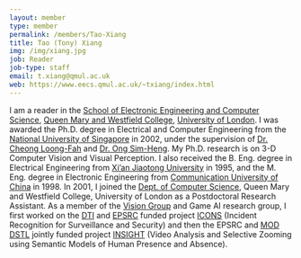 ```yaml
---
layout: member
type: member
permalink: /members/Tao-Xiang
title: Tao (Tony) Xiang
img: /img/xiang.jpg
job: Reader
job-type: staff
email: t.xiang@qmul.ac.uk
web: https://www.eecs.qmul.ac.uk/~txiang/index.html
---
```


I am a reader in the [School of Electronic Engineering and Computer Science](http://www.eecs.qmul.ac.uk/), [Queen Mary and Westfield College](http://www.qmul.ac.uk/), [University of London](http://www.lon.ac.uk/). I was awarded the Ph.D. degree in Electrical and Computer Engineering from the [National University of Singapore](http://www.nus.edu.sg/) in 2002, under the supervision of [Dr. Cheong Loong-Fah](http://www.ee.nus.edu.sg/ee/view1.asp?user=eleclf) and [Dr. Ong Sim-Heng](http://www.ee.nus.edu.sg/ee/view1.asp?user=eleongsh). My Ph.D. research is on 3-D Computer Vision and Visual Perception. I also received the B. Eng. degree in Electrical Engineering from [Xi’an Jiaotong University](http://www.xjtu.edu.cn/) in 1995, and the M. Eng. degree in Electronic Engineering from [Communication University of China](http://www.cuc.edu.cn/) in 1998. In 2001, I joined the [Dept. of Computer Science](http://www.dcs.qmul.ac.uk/), Queen Mary and Westfield College, University of London as a Postdoctoral Research Assistant. As a member of the [Vision Group](http://www.dcs.qmul.ac.uk/research/vision/) and Game AI research group, I first worked on the [DTI](http://www.dti.gov.uk/) and [EPSRC](http://www.epsrc.ac.uk/website/index/aspx) funded project [ICONS](http://www.dcs.qmul.ac.uk/research/vision/projects/ICONS/) (Incident Recognition for Surveillance and Security) and then the EPSRC and [MOD](http://www.mod.uk/) [DSTL](http://www.dstl.gov.uk/) jointly funded project [INSIGHT](http://www.dcs.qmul.ac.uk/research/vision/projects/INSIGHT/) (Video Analysis and Selective Zooming using Semantic Models of Human Presence and Absence).